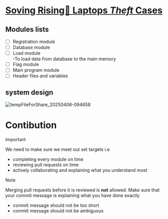 # <ins>Soving Rising🚀 Laptops ***Theft*** Cases</ins></br>
## Modules lists</br>
- [ ] Registration module</br>
- [ ] Database module</br>
- [ ] Load module</br>
     -To load data from database to the main memory</br>
- [ ] Flag module</br>
- [ ] Main program module</br>
- [ ] Header files and variables</br>
## system design</br>
![tempFileForShare_20250406-094658](https://github.com/user-attachments/assets/2578198d-3c3a-4ab4-aaaa-37a1ff9296b0)

# Contibution</br>
> [!IMPORTANT]
> We need to make sure we meet out set targets i.e</br>
>   - completing every module on time
>   - reviewing pull requests on time
>   - actively collaborating and explaining what you understand most</br>

> [!NOTE]
> Merging pull requests before it is reviewed is **not** allowed. 
> Make sure that your commit message is explaining what you have done exactly</br>
>   - commit message should not be too short
>   - commit message should not be ambiguous 
